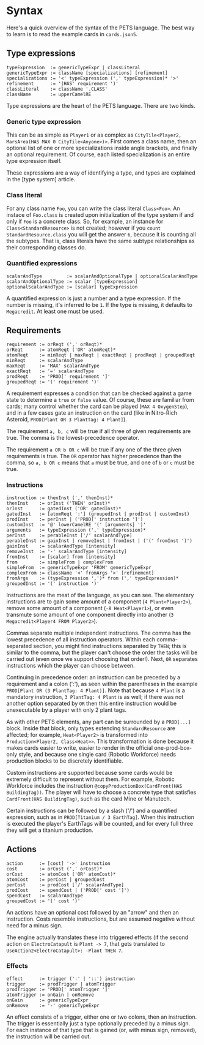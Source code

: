 # Syntax

Here's a quick overview of the syntax of the PETS language. The best way to learn is to read the example cards
in `cards.json5`.

## Type expressions

```
typeExpression  := genericTypeExpr | classLiteral 
genericTypeExpr := className [specializations] [refinement]
specializations := '<' typeExpression (',' typeExpression)* '>'
refinement      := '(HAS' requirement ')'
classLiteral    := className '.CLASS'
className       := upperCamelRE
```

Type expressions are the heart of the PETS language. There are two kinds.

### Generic type expression

This can be as simple as `Player1` or as complex as `CityTile<Player2, MarsArea(HAS MAX 0 CityTile<Anyone>)>`. First
comes a class name, then an optional list of one or more specializations inside angle brackets, and finally an optional
requirement. Of course, each listed specialization is an entire type expression itself.

These expressions are a way of identifying a type, and types are explained in the [type system] article.

### Class literal

For any class name `Foo`, you can write the class literal `Class<Foo>`. An instace of `Foo.class` is created upon
initialization of the type system if and only if `Foo` is a concrete class. So, for example, an instance
for `Class<StandardResource>` is not created; however if you `count StandardResource.class` you will get the answer `6`,
because it is counting all the subtypes. That is, class literals have the same subtype relationships as their
corresponding classes do.

### Quantified expressions

```
scalarAndType         := scalarAndOptionalType | optionalScalarAndType
scalarAndOptionalType := scalar [typeExpression]
optionalScalarAndType := [scalar] typeExpression
```

A quantified expression is just a number and a type expression. If the number is missing, it's inferred to be `1`. If
the type is missing, it defaults to `Megacredit`. At least one must be used.

## Requirements

```
requirement := orReqt (',' orReqt)*
orReqt      := atomReqt ('OR' atomReqt)*
atomReqt    := minReqt | maxReqt | exactReqt | prodReqt | groupedReqt
minReqt     := scalarAndType
maxReqt     := 'MAX' scalarAndType
exactReqt   := '=' scalarAndType
prodReqt    := 'PROD[' requirement ']'
groupedReqt := '(' requirement ')'
```

A requirement expresses a condition that can be checked against a game state to determine a `true` or `false` value. Of
course, these are familiar from cards; many control whether the card can be played (`MAX 4 OxygenStep`), and in a few
cases gate an instruction on the card (like in Nitro-Rich Asteroid, `PROD[Plant OR 3 PlantTag: 4 Plant]`).

The requirement `a, b, c` will be true if all three of given requirements are true. The comma is the lowest-precedence
operator.

The requirement `a OR b OR c` will be true if any one of the three given requirements is true. The `OR` operator has
higher precedence than the comma, so `a, b OR c` means that `a` must be true, and one of `b` or `c` must be true.

### Instructions

```
instruction := thenInst (',' thenInst)*
thenInst    := orInst ('THEN' orInst)*
orInst      := gatedInst ('OR' gatedInst)*
gatedInst   := [atomReqt ':'] (groupedInst | prodInst | customInst)
prodInst    := perInst | ('PROD[' instruction ']')
customInst  := '@' lowerCamelRE '(' [arguments] ')'
arguments   := typeExpression (',' typeExpression)*
perInst     := perableInst ['/' scalarAndType]
perableInst := gainInst | removeInst | fromInst | ('(' fromInst ')')
gainInst    := scalarAndType [intensity]
removeInst  := '-' scalarAndType [intensity]
fromInst    := [scalar] from [intensity]
from        := simpleFrom | complexFrom
simpleFrom  := genericTypeExpr 'FROM' genericTypeExpr
complexFrom := className '<' fromArgs '>' [refinement]
fromArgs    := (typeExpression ',')* from (',' typeExpression)*
groupedInst := '(' instruction ')'
```

Instructions are the meat of the language, as you can see. The elementary instructions are to gain some amount of a
component (`4 Plant<Player2>`), remove some amount of a component (`-8 Heat<Player1>`), or even transmute some amount of
one component directly into another (`3 Megacredit<Player4 FROM Player2>`).

Commas separate multiple independent instructions. The comma has the lowest precedence of all instruction operators.
Within each comma-separated section, you might find instructions separated by `THEN`; this is similar to the comma, but
the player can't choose the order the tasks will be carried out (even once we support choosing that order!). Next, `OR`
separates instructions which the player can choose between.

Continuing in precedence order: an instruction can be preceded by a requirement and a colon (':'), as seen within the
parentheses in the example `PROD[Plant OR (3 PlantTag: 4 Plant)]`. Note that because `4 Plant` is a mandatory
instruction, `3 PlantTag: 4 Plant` is as well; if there was not another option separated by `OR` then this entire
instruction would be unexecutable by a player with only 2 plant tags.

As with other PETS elements, any part can be surrounded by a `PROD[...]` block. Inside that block, only types
extending `StandardResource` are affected; for example, `Heat<Player2>` is transformed
into `Production<Player2, Class<Heat>>`. This transformation is done because it makes cards easier to write, easier to
render in the official one-prod-box-only style, and because one single card (Robotic Workforce) needs production blocks
to be discretely identifiable.

Custom instructions are supported because some cards would be extremely difficult to represent without them. For
example, Robotic Workforce includes the instruction `@copyProductionBox(CardFront(HAS BuildingTag))`. The player will
have to choose a concrete type that satisfies `CardFront(HAS BuildingTag)`, such as the card Mine or Manutech.

Certain instructions can be followed by a slash ('/') and a quantified expression, such as
in `PROD[Titanium / 3 EarthTag]`. When this instruction is executed the player's EarthTags will be counted, and for
every full three they will get a titanium production.

## Actions

```
action      := [cost] '->' instruction
cost        := orCost (',' orCost)*
orCost      := atomCost ('OR' atomCost)*
atomCost    := perCost | groupedCost
perCost     := prodCost ['/' scalarAndType]
prodCost    := spendCost | ('PROD[' cost ']')
spendCost   := scalarAndType
groupedCost := '(' cost ')'
```

An actions have an optional cost followed by an "arrow" and then an instruction. Costs resemble instructions, but are
assumed negative without need for a minus sign.

The engine actually translates these into triggered effects (if the second action on `ElectroCatapult` is `Plant -> 7`,
that gets translated to `UseAction2<ElectroCatapult>: -Plant THEN 7`.

### Effects

```
effect      := trigger (':' | '::') instruction
trigger     := prodTrigger | atomTrigger
prodTrigger := 'PROD[' atomTrigger ']'
atomTrigger := onGain | onRemove
onGain      := genericTypeExpr
onRemove    := '-' genericTypeExpr
```

An effect consists of a trigger, either one or two colons, then an instruction. The trigger is essentially just a type
optionally preceded by a minus sign. For each instance of that type that is gained (or, with minus sign, removed), the
instruction will be carried out.
